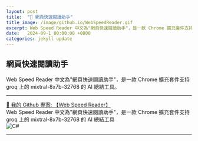 ```yaml
---
layout: post
title:  "🔗 網頁快速閱讀助手"
title_image: /image/github.io/WebSpeedReader.gif
excerpt: Web Speed Reader 中文為"網頁快速閱讀助手"，是一款 Chrome 擴充套件支持 groq 上的 mixtral-8x7b-32768 的 AI 總結工具。
date:   2024-09-1 00:00:00 +0800
categories: jekyll update
---
```


## 網頁快速閱讀助手
Web Speed Reader 中文為"網頁快速閱讀助手"，是一款 Chrome 擴充套件支持 groq 上的 mixtral-8x7b-32768 的 AI 總結工具。

---

[🔗 我的 Github 專案: 【Web Speed Reader】](https://github.com/chiisen/WebSpeedReader)  
Web Speed Reader 中文為"網頁快速閱讀助手"，是一款 Chrome 擴充套件支持 groq 上的 mixtral-8x7b-32768 的 AI 總結工具  
![C#](https://img.shields.io/badge/c%23-%23239120.svg?style=for-the-badge&logo=csharp&logoColor=white)

---
